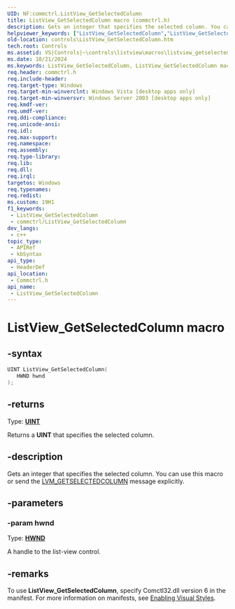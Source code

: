 ```yaml
---
UID: NF:commctrl.ListView_GetSelectedColumn
title: ListView_GetSelectedColumn macro (commctrl.h)
description: Gets an integer that specifies the selected column. You can use this macro or send the LVM_GETSELECTEDCOLUMN message explicitly.
helpviewer_keywords: ["ListView_GetSelectedColumn","ListView_GetSelectedColumn macro [Windows Controls]","_win32_ListView_GetSelectedColumn","_win32_ListView_GetSelectedColumn_cpp","commctrl/ListView_GetSelectedColumn","controls.ListView_GetSelectedColumn","controls._win32_ListView_GetSelectedColumn"]
old-location: controls\ListView_GetSelectedColumn.htm
tech.root: Controls
ms.assetid: VS|Controls|~\controls\listview\macros\listview_getselectedcolumn.htm
ms.date: 10/21/2024
ms.keywords: ListView_GetSelectedColumn, ListView_GetSelectedColumn macro [Windows Controls], _win32_ListView_GetSelectedColumn, _win32_ListView_GetSelectedColumn_cpp, commctrl/ListView_GetSelectedColumn, controls.ListView_GetSelectedColumn, controls._win32_ListView_GetSelectedColumn
req.header: commctrl.h
req.include-header: 
req.target-type: Windows
req.target-min-winverclnt: Windows Vista [desktop apps only]
req.target-min-winversvr: Windows Server 2003 [desktop apps only]
req.kmdf-ver: 
req.umdf-ver: 
req.ddi-compliance: 
req.unicode-ansi: 
req.idl: 
req.max-support: 
req.namespace: 
req.assembly: 
req.type-library: 
req.lib: 
req.dll: 
req.irql: 
targetos: Windows
req.typenames: 
req.redist: 
ms.custom: 19H1
f1_keywords:
 - ListView_GetSelectedColumn
 - commctrl/ListView_GetSelectedColumn
dev_langs:
 - c++
topic_type:
 - APIRef
 - kbSyntax
api_type:
 - HeaderDef
api_location:
 - Commctrl.h
api_name:
 - ListView_GetSelectedColumn
---
```


# ListView_GetSelectedColumn macro

## -syntax

```cpp
UINT ListView_GetSelectedColumn(
   HWND hwnd
);
```

## -returns

Type: **[UINT](/windows/desktop/winprog/windows-data-types)**

Returns a <b>UINT</b> that specifies the selected column.


## -description

Gets an integer that specifies the selected column. You can use this macro or send the <a href="/windows/desktop/Controls/lvm-getselectedcolumn">LVM_GETSELECTEDCOLUMN</a> message explicitly.

## -parameters

### -param hwnd

Type: <b><a href="/windows/desktop/WinProg/windows-data-types">HWND</a></b>

A handle to the list-view control.

## -remarks

To use <b>ListView_GetSelectedColumn</b>, specify Comctl32.dll version 6 in the manifest. For more information on manifests, see <a href="/windows/desktop/Controls/cookbook-overview">Enabling Visual Styles</a>.
